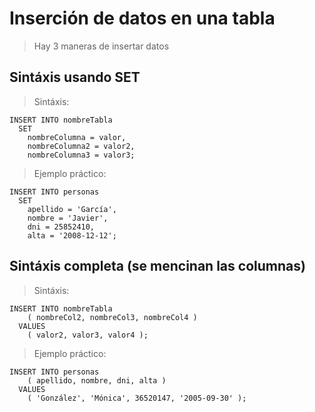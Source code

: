 # Inserción de datos en una tabla

> Hay 3 maneras de insertar datos 

## Sintáxis usando **SET** 

> Sintáxis: 

    INSERT INTO nombreTabla  
      SET  
        nombreColumna = valor,  
        nombreColumna2 = valor2,  
        nombreColumna3 = valor3;  

> Ejemplo práctico: 

    INSERT INTO personas  
      SET
        apellido = 'García',  
        nombre = 'Javier',  
        dni = 25852410,  
        alta = '2008-12-12'; 

## Sintáxis completa (se mencinan las columnas)

> Sintáxis:

    INSERT INTO nombreTabla  
        ( nombreCol2, nombreCol3, nombreCol4 )  
      VALUES   
        ( valor2, valor3, valor4 );  

> Ejemplo práctico:

    INSERT INTO personas  
        ( apellido, nombre, dni, alta )  
      VALUES  
        ( 'González', 'Mónica', 36520147, '2005-09-30' );  
